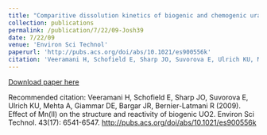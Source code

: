 ```yaml
---
title: "Comparitive dissolution kinetics of biogenic and chemogenic uraninite under oxidizing conditions in the presence of carbonate"
collection: publications
permalink: /publication/7/22/09-Josh39
date: 7/22/09
venue: 'Environ Sci Technol'
paperurl: 'http://pubs.acs.org/doi/abs/10.1021/es900556k'
citation: 'Veeramani H, Schofield E, Sharp JO, Suvorova E, Ulrich KU, Mehta A, Giammar DE, Bargar JR, Bernier-Latmani R (2009). Effect of Mn(II) on the structure and reactivity of biogenic UO2. Environ Sci Technol. 43(17): 6541-6547. http://pubs.acs.org/doi/abs/10.1021/es900556k'
---
```


<a href='http://pubs.acs.org/doi/abs/10.1021/es900556k'>Download paper here</a>

Recommended citation: Veeramani H, Schofield E, Sharp JO, Suvorova E, Ulrich KU, Mehta A, Giammar DE, Bargar JR, Bernier-Latmani R (2009). Effect of Mn(II) on the structure and reactivity of biogenic UO2. Environ Sci Technol. 43(17): 6541-6547. http://pubs.acs.org/doi/abs/10.1021/es900556k